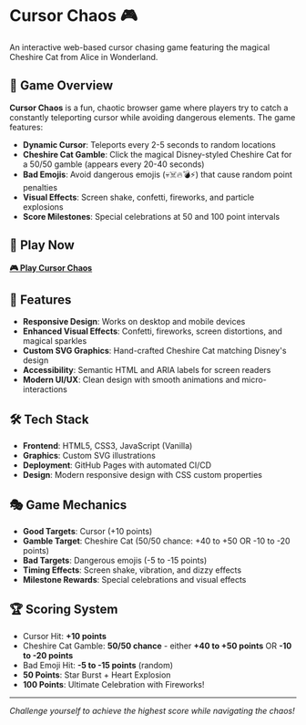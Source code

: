 # Cursor Chaos 🎮

An interactive web-based cursor chasing game featuring the magical Cheshire Cat from Alice in Wonderland.

## 🎯 Game Overview

**Cursor Chaos** is a fun, chaotic browser game where players try to catch a constantly teleporting cursor while avoiding dangerous elements. The game features:

- **Dynamic Cursor**: Teleports every 2-5 seconds to random locations
- **Cheshire Cat Gamble**: Click the magical Disney-styled Cheshire Cat for a 50/50 gamble (appears every 20-40 seconds)
- **Bad Emojis**: Avoid dangerous emojis (💀☠️🔥💣⚡) that cause random point penalties
- **Visual Effects**: Screen shake, confetti, fireworks, and particle explosions
- **Score Milestones**: Special celebrations at 50 and 100 point intervals

## 🚀 Play Now

**[🎮 Play Cursor Chaos](https://avifenesh.github.io/cursor-chaos/)**

## 🎨 Features

- **Responsive Design**: Works on desktop and mobile devices
- **Enhanced Visual Effects**: Confetti, fireworks, screen distortions, and magical sparkles
- **Custom SVG Graphics**: Hand-crafted Cheshire Cat matching Disney's design
- **Accessibility**: Semantic HTML and ARIA labels for screen readers
- **Modern UI/UX**: Clean design with smooth animations and micro-interactions

## 🛠️ Tech Stack

- **Frontend**: HTML5, CSS3, JavaScript (Vanilla)
- **Graphics**: Custom SVG illustrations
- **Deployment**: GitHub Pages with automated CI/CD
- **Design**: Modern responsive design with CSS custom properties

## 🎭 Game Mechanics

- **Good Targets**: Cursor (+10 points)
- **Gamble Target**: Cheshire Cat (50/50 chance: +40 to +50 OR -10 to -20 points)
- **Bad Targets**: Dangerous emojis (-5 to -15 points)
- **Timing Effects**: Screen shake, vibration, and dizzy effects
- **Milestone Rewards**: Special celebrations and visual effects

## 🏆 Scoring System

- Cursor Hit: **+10 points**
- Cheshire Cat Gamble: **50/50 chance** - either **+40 to +50 points** OR **-10 to -20 points**
- Bad Emoji Hit: **-5 to -15 points** (random)
- **50 Points**: Star Burst + Heart Explosion
- **100 Points**: Ultimate Celebration with Fireworks!

---

*Challenge yourself to achieve the highest score while navigating the chaos!*